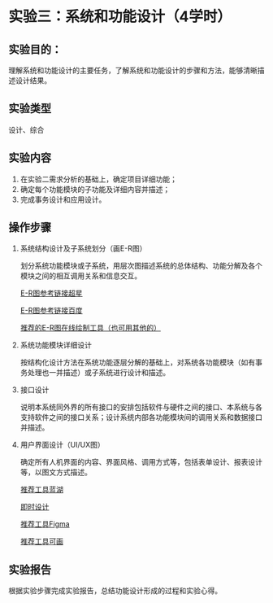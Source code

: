 # 实验三：系统和功能设计（4学时）

## 实验目的：

理解系统和功能设计的主要任务，了解系统和功能设计的步骤和方法，能够清晰描述设计结果。

## 实验类型

设计、综合

## 实验内容

1.	在实验二需求分析的基础上，确定项目详细功能；
2.	确定每个功能模块的子功能及详细内容并描述；
3.	完成事务设计和应用设计。

## 操作步骤

1. 系统结构设计及子系统划分（画E-R图）

   划分系统功能模块或子系统，用层次图描述系统的总体结构、功能分解及各个模块之间的相互调用关系和信息交互。

   [E-R图参考链接超星](https://mooc1-1.chaoxing.com/nodedetailcontroller/visitnodedetail?courseId=205946074&knowledgeId=187518786)

   [E-R图参考链接百度](https://baike.baidu.com/item/E-R%E5%9B%BE)

   [推荐的E-R图在线绘制工具（也可用其他的）](https://app.diagrams.net/)

2. 系统功能模块详细设计

   按结构化设计方法在系统功能逐层分解的基础上，对系统各功能模块（如有事务处理也一并描述）或子系统进行设计和描述。

3. 接口设计

   说明本系统同外界的所有接口的安排包括软件与硬件之间的接口、本系统与各支持软件之间的接口关系；设计系统内部各功能模块间的调用关系和数据接口并描述。

4. 用户界面设计（UI/UX图）

   确定所有人机界面的内容、界面风格、调用方式等，包括表单设计、报表设计等，以图文方式描述。
   
   [推荐工具蓝湖](https://lanhuapp.com/)
   
   [即时设计](https://js.design/home)
   
   [推荐工具Figma](https://www.figma.com/)
   
   [推荐工具可画](https://www.canva.cn/)

## 实验报告

根据实验步骤完成实验报告，总结功能设计形成的过程和实验心得。